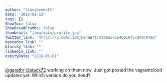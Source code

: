 ```yaml
---
author: "liamjbennett"
date: "2015-01-12"
tags: []
ShowToc: false
ShowBreadCrumbs: false
thumbnail: "/img/main/profile.jpg"
twitter_link: "https://x.com/liamjbennett/status/554601946724970496"
mastodon_link: ""
bluesky_link: ""
linkedin_link: ""
expiryDate: "2016-01-01"
---
```


[@garethr](https://x.com/garethr) [@stack72](https://x.com/stack72) working on them now. Just got posted the vagrantcloud updates yet. Which version do you need?


